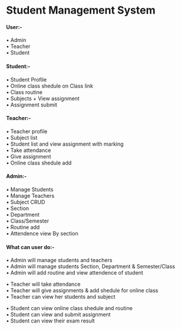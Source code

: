 # Student Management System

#### User:- 
• Admin <br/>
• Teacher <br/>
• Student <br/>

#### Student:- 
• Student Profile <br/>
• Online class shedule on Class link <br/>
• Class routine <br/>
• Subjects + View assignment <br/>
• Assignment submit <br/>

#### Teacher:- 
• Teacher profile <br/>
• Subject list <br/>
• Student list and view assignment with marking <br/>
• Take attendance <br/>
• Give assignment <br/>
• Online class shedule add <br/>

#### Admin:- 
• Manage Students <br/>
• Manage Teachers <br/>
• Subject CRUD <br/>
• Section <br/>
• Department <br/>
• Class/Semester <br/>
• Routine add <br/>
• Attendence view By section <br/>

#### What can user do:- 
• Admin will manage students and teachers <br/>
• Admin will manage students Section, Department & Semester/Class <br/>
• Admin will add routine and view attendence of student <br/>

• Teacher will take attendance  <br/>
• Teacher will give assignments & add shedule for online class <br/>
• Teacher can view her students and subject <br/>

• Student can view online class shedule and routine <br/>
• Student can view and submit assignment  <br/>
• Student can view their exam result <br/>
